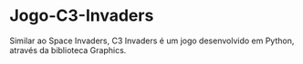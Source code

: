 # Jogo-C3-Invaders
Similar ao Space Invaders, C3 Invaders é um jogo desenvolvido em Python, através da biblioteca Graphics.
